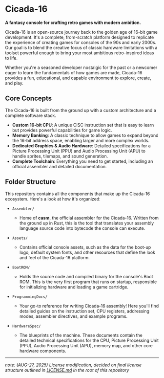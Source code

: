 # Cicada-16

**A fantasy console for crafting retro games with modern ambition.**

Cicada-16 is an open-source journey back to the golden age of 16-bit game development. It's a complete, from-scratch platform designed to replicate the experience of creating games for consoles of the 90s and early 2000s. Our goal is to blend the creative focus of classic hardware limitations with a toolset powerful enough to bring your most ambitious retro-inspired ideas to life.

Whether you're a seasoned developer nostalgic for the past or a newcomer eager to learn the fundamentals of how games are made, Cicada-16 provides a fun, educational, and capable environment to explore, create, and play.

## Core Concepts

The Cicada-16 is built from the ground up with a custom architecture and a complete software stack.

*   **Custom 16-bit CPU**: A unique CISC instruction set that is easy to learn but provides powerful capabilities for game logic.
*   **Memory Banking**: A classic technique to allow games to expand beyond the 16-bit address space, enabling larger and more complex worlds.
*   **Dedicated Graphics & Audio Hardware**: Detailed specifications for a Picture Processing Unit (PPU) and Audio Processing Unit (APU) to handle sprites, tilemaps, and sound generation.
*   **Complete Toolchain**: Everything you need to get started, including an official assembler and detailed documentation.

## Folder Structure

This repository contains all the components that make up the Cicada-16 ecosystem. Here's a look at how it's organized:

*   `Assembler/`
    *   Home of **casm**, the official assembler for the Cicada-16. Written from the ground up in Rust, this is the tool that translates your assembly language source code into bytecode the console can execute.

*   `Assets/`
    *   Contains official console assets, such as the data for the boot-up logo, default system fonts, and other resources that define the look and feel of the Cicada-16 platform.

*   `BootROM/`
    *   Holds the source code and compiled binary for the console's Boot ROM. This is the very first program that runs on startup, responsible for initializing hardware and loading a game cartridge.

*   `ProgrammingDocs/`
    *   Your go-to reference for writing Cicada-16 assembly! Here you'll find detailed guides on the instruction set, CPU registers, addressing modes, assembler directives, and example programs.

*   `HardwareSpec/`
    *   The blueprints of the machine. These documents contain the detailed technical specifications for the CPU, Picture Processing Unit (PPU), Audio Processing Unit (APU), memory map, and other core hardware components.

---

*note: (AUG-27, 2025) License modification, decided on final license structure outlined in [LICENSE.md](./LICENSE.md) in the root of this repository*

